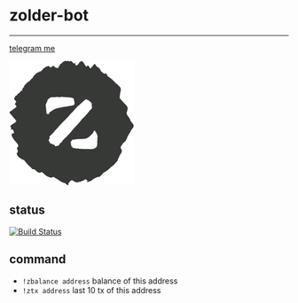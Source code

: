 # zolder-bot #
---
[telegram me](t.me/zolder_bot)

![zold](assets/zold.png)

## status ##

[![Build Status](https://travis-ci.org/blackout314/zolder-bot.svg?branch=master)](https://travis-ci.org/blackout314/zolder-bot)

## command ##
* `!zbalance address` balance of this address
* `!ztx address` last 10 tx of this address
